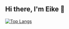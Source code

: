 ## Hi there, I'm Eike 👋

[![Top Langs](https://github-readme-stats.vercel.app/api/top-langs/?username=eratio08&layout=donut)](https://github.com/anuraghazra/github-readme-stats)
